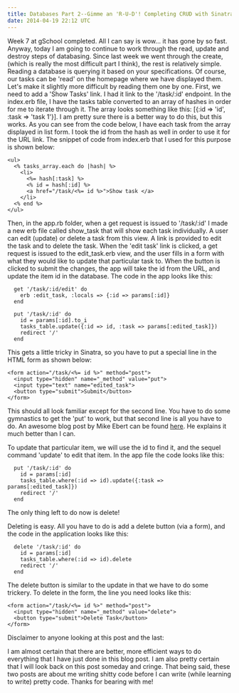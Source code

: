 ```yaml
---
title: Databases Part 2--Gimme an 'R-U-D'! Completing CRUD with Sinatra and Sequel
date: 2014-04-19 22:12 UTC
---
```



Week 7 at gSchool completed. All I can say is wow... it has gone by so fast. Anyway, today I am going to continue to work
through the read, update and destroy steps of databasing. Since last week we went through the create, (which is really the most
difficult part I think), the rest is relatively simple. Reading a database is querying it based on your
specifications. Of course, our tasks can be 'read' on the homepage where we have displayed them. Let's make it slightly more difficult
by reading them one by one. First, we need to add a 'Show Tasks' link. I had it link to the '/task/:id' endpoint. In the
 index.erb file, I have the tasks table converted to an array of hashes in order for me to iterate through it. The array
looks something like this: [{:id => 'id', :task => 'task 1'}]. I am pretty sure there is a better way to do this, but this works.
As you can see from the code below, I have each task from the array displayed in list form. I took the id from the hash
as well in order to use it for the URL link. The snippet of code from index.erb that I used for this purpose is shown below:


```
<ul>
  <% tasks_array.each do |hash| %>
    <li>
      <%= hash[:task] %>
      <% id = hash[:id] %>
      <a href="/task/<%= id %>">Show task </a>
    </li>
  <% end %>
</ul>
```

Then, in the app.rb folder, when a get request is issued to '/task/:id' I made a new erb file called show_task that will
show each task individually. A user can edit (update) or delete a task from this view. A link is provided to edit the task and
to delete the task. When the 'edit task' link is clicked, a get request is issued to the edit_task.erb view, and the user
fills in a form with what they would like to update that particular task to. When the button is clicked to submit the
changes, the app will take the id from the URL, and update the item id in the database. The code in the app looks like this:

```
  get '/task/:id/edit' do
    erb :edit_task, :locals => {:id => params[:id]}
  end
```
```
  put '/task/:id' do
    id = params[:id].to_i
    tasks_table.update({:id => id, :task => params[:edited_task]})
    redirect '/'
  end
```

This gets a little tricky in Sinatra, so you have to put a special line in the HTML form as shown below:

```
<form action="/task/<%= id %>" method="post">
  <input type="hidden" name="_method" value="put">
  <input type="text" name="edited_task">
  <button type="submit">Submit</button>
</form>
```

This should all look familiar except for the second line. You have to do some gymnastics to get the 'put' to work, but
that second line is all you have to do. An awesome blog post by Mike Ebert can be found [here](http://www.sinatrarb.com/intro.html "here").
He explains it much better than I can.

To update that particular item, we will use the id to find it, and the sequel command 'update' to edit that item. In the
app file the code looks like this:

```
  put '/task/:id' do
    id = params[:id]
    tasks_table.where(:id => id).update({:task => params[:edited_task]})
    redirect '/'
  end
```

The only thing left to do now is delete!

Deleting is easy. All you have to do is add a delete button (via a form), and the code in the application looks like this:

```
  delete '/task/:id' do
    id = params[:id]
    tasks_table.where(:id => id).delete
    redirect '/'
  end
```

The delete button is similar to the update in that we have to do some trickery. To delete in the form, the line you need
looks like this:

```
<form action="/task/<%= id %>" method="post">
  <input type="hidden" name="_method" value="delete">
  <button type="submit">Delete Task</button>
</form>
```

Disclaimer to anyone looking at this post and the last:

I am almost certain that there are better, more efficient ways to do everything that I have just done in this blog post.
I am also pretty certain that I will look back on this post someday and cringe. That being said, these two posts are
about me writing shitty code before I can write (while learning to write) pretty code. Thanks for bearing with me!

